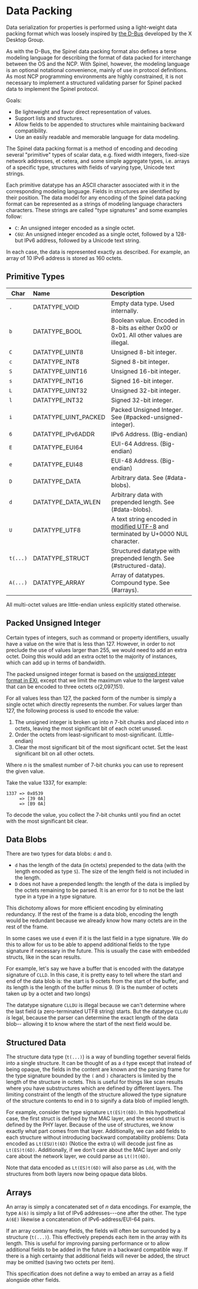 # Data Packing

Data serialization for properties is performed using a light-weight data packing format which was loosely inspired by [the D-Bus][DBUS] developed by the X Desktop Group.

[DBUS]: https://www.freedesktop.org/wiki/Software/dbus/

As with the D-Bus, the Spinel data packing format also defines a terse modeling language for describing the format of data packed for interchange between the OS and the NCP. With Spinel, however, the modeling language is an optional notational convenience, mainly of use in protocol definitions. As most NCP programming environments are highly constrained, it is not necessary to implement a structured validating parser for Spinel packed data to implement the Spinel protocol.

Goals:

 *  Be lightweight and favor direct representation of values.
 *  Support lists and structures.
 *  Allow fields to be appended to structures while maintaining backward compatibility.
 *  Use an easily readable and memorable language for data modeling.

The Spinel data packing format is a method of encoding and decoding several "primitive" types of scalar data, e.g. fixed width integers, fixed-size network addresses, et cetera, and some simple aggregate types, i.e. arrays of a specific type, structures with fields of varying type, Unicode text strings.

Each primitive datatype has an ASCII character associated with it in the corresponding modeling language. Fields in structures are identified by their position. The data model for any encoding of the Spinel data packing format can be represented as a strings of modeling language characters characters. These strings are called "type signatures" and some examples follow:

 *  `C`: An unsigned integer encoded as a single octet.
 *  `C6U`: An unsigned integer encoded as a single octet, followed by a 128-but IPv6 address, followed by a Unicode text string.
 
In each case, the data is represented exactly as described. For example, an array of 10 IPv6 address is stored as 160 octets.

## Primitive Types

Char | Name                 | Description
-----|:---------------------|:------------------------------
 `.` | DATATYPE_VOID        | Empty data type. Used internally.
 `b` | DATATYPE_BOOL        | Boolean value. Encoded in 8-bits as either 0x00 or 0x01. All other values are illegal.
 `C` | DATATYPE_UINT8       | Unsigned 8-bit integer.
 `c` | DATATYPE_INT8        | Signed 8-bit integer.
 `S` | DATATYPE_UINT16      | Unsigned 16-bit integer.
 `s` | DATATYPE_INT16       | Signed 16-bit integer.
 `L` | DATATYPE_UINT32      | Unsigned 32-bit integer.
 `l` | DATATYPE_INT32       | Signed 32-bit integer.
 `i` | DATATYPE_UINT_PACKED | Packed Unsigned Integer. See (#packed-unsigned-integer).
 `6` | DATATYPE_IPv6ADDR    | IPv6 Address. (Big-endian)
 `E` | DATATYPE_EUI64       | EUI-64 Address. (Big-endian)
 `e` | DATATYPE_EUI48       | EUI-48 Address. (Big-endian)
 `D` | DATATYPE_DATA        | Arbitrary data. See (#data-blobs).
 `d` | DATATYPE_DATA_WLEN   | Arbitrary data with prepended length. See (#data-blobs).
 `U` | DATATYPE_UTF8        | A text string encoded in [modified UTF-8][MUTF8] and terminated by U+0000 NUL character.
 `t(...)` | DATATYPE_STRUCT | Structured datatype with prepended length. See (#structured-data).
 `A(...)` | DATATYPE_ARRAY  | Array of datatypes. Compound type. See (#arrays).

[MUTF8]: http://docs.oracle.com/javase/8/docs/api/java/io/DataInput.html#modified-utf-8

All multi-octet values are little-endian unless explicitly stated otherwise.

## Packed Unsigned Integer

Certain types of integers, such as command or property identifiers, usually have a value on the wire that is less than 127. However, in order to not preclude the use of values larger than 255, we would need to add an extra octet. Doing this would add an extra octet to the majority of instances, which can add up in terms of bandwidth.

The packed unsigned integer format is based on the [unsigned integer format in EXI][EXI], except that we limit the maximum value to the largest value that can be encoded to three octets o(2,097,151).

[EXI]: https://www.w3.org/TR/exi/#encodingUnsignedInteger

For all values less than 127, the packed form of the number is simply a single octet which directly represents the number. For values larger than 127, the following process is used to encode the value:

1. The unsigned integer is broken up into *n* 7-bit chunks and placed into *n* octets, leaving the most significant bit of each octet unused.
2. Order the octets from least-significant to most-significant. (Little-endian)
3. Clear the most significant bit of the most significant octet. Set the least significant bit on all other octets.

Where *n* is the smallest number of 7-bit chunks you can use to
represent the given value.

Take the value 1337, for example:

    1337 => 0x0539
         => [39 0A]
         => [B9 0A]

To decode the value, you collect the 7-bit chunks until you find an octet with the most significant bit clear.

## Data Blobs

There are two types for data blobs: `d` and `D`.

* `d` has the length of the data (in octets) prepended to the data (with the length encoded as type `S`). The size of the length field is not included in the length.
* `D` does not have a prepended length: the length of the data is implied by the octets remaining to be parsed. It is an error for `D` to not be the last type in a type in a type signature.

This dichotomy allows for more efficient encoding by eliminating redundancy. If the rest of the frame is a data blob, encoding the length would be redundant because we already know how many octets are in the rest of the frame.

In some cases we use `d` even if it is the last field in a type signature. We do this to allow for us to be able to append additional fields to the type signature if necessary in the future. This is usually the case with embedded structs, like in the scan results.

For example, let's say we have a buffer that is encoded with the datatype signature of `CLLD`. In this case, it is pretty easy to tell where the start and end of the data blob is: the start is 9 octets from the start of the buffer, and its length is the length of the buffer minus 9. (9 is the number of octets taken up by a octet and two longs)

The datatype signature `CLLDU` is illegal because we can't determine where the last field (a zero-terminated UTF8 string) starts. But the datatype `CLLdU` *is* legal, because the parser can determine the exact length of the data blob-- allowing it to know where the start of the next field would be.

## Structured Data

The structure data type (`t(...)`) is a way of bundling together several fields into a single structure. It can be thought of as a `d` type except that instead of being opaque, the fields in the content are known and the parsing frame for the type signature bounded by the `(` and `)` characters is limited by the length of the structure in octets. This is useful for things like scan results where you have substructures which are defined by different layers. The limiting constraint of the length of the structure allowed the type signature of the structure contents to end in `D` to signify a data blob of implied length.

For example, consider the type signature `Lt(ES)t(6D)`. In this hypothetical case, the first struct is defined by the MAC layer, and the second struct is defined by the PHY layer. Because of the use of structures, we know exactly what part comes from that layer. Additionally, we can add fields to each structure without introducing backward compatability problems: Data encoded as `Lt(ESU)t(6D)` (Notice the extra `U`) will decode just fine as `Lt(ES)t(6D)`. Additionally, if we don't care about the MAC layer and only care about the network layer, we could parse as `Lt()t(6D)`.

Note that data encoded as `Lt(ES)t(6D)` will also parse as `Ldd`, with the structures from both layers now being opaque data blobs.

## Arrays

An array is simply a concatenated set of *n* data encodings. For example, the type `A(6)` is simply a list of IPv6 addresses---one after the other. The type `A(6E)` likewise a concatenation of IPv6-address/EUI-64 pairs.

If an array contains many fields, the fields will often be surrounded by a structure (`t(...)`). This effectively prepends each item in the array with its length. This is useful for improving parsing performance or to allow additional fields to be added in the future in a backward compatible way. If there is a high certainty that additional fields will never be added, the struct may be omitted (saving two octets per item).

This specification does not define a way to embed an array as a field alongside other fields.

